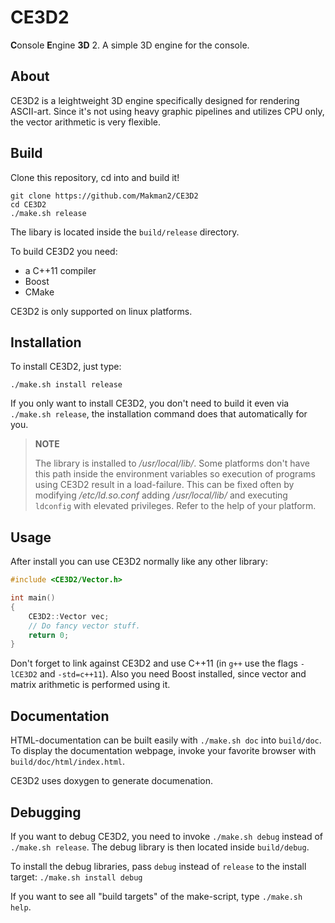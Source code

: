# CE3D2

**C**onsole **E**ngine **3D** 2.
A simple 3D engine for the console.

## About

CE3D2 is a leightweight 3D engine specifically designed for rendering
ASCII-art. Since it's not using heavy graphic pipelines and utilizes CPU only,
the vector arithmetic is very flexible.

## Build

Clone this repository, cd into and build it!

```
git clone https://github.com/Makman2/CE3D2
cd CE3D2
./make.sh release
```

The libary is located inside the `build/release` directory.

To build CE3D2 you need:
- a C++11 compiler
- Boost
- CMake

CE3D2 is only supported on linux platforms.

## Installation

To install CE3D2, just type:

```
./make.sh install release
```

If you only want to install CE3D2, you don't need to build it even via
`./make.sh release`, the installation command does that automatically for you.

> **NOTE**
>
> The library is installed to */usr/local/lib/*. Some platforms don't have this
> path inside the environment variables so execution of programs using CE3D2
> result in a load-failure. This can be fixed often by modifying
> */etc/ld.so.conf* adding */usr/local/lib/* and executing `ldconfig` with
> elevated privileges. Refer to the help of your platform.

## Usage

After install you can use CE3D2 normally like any other library:

```cpp
#include <CE3D2/Vector.h>

int main()
{
    CE3D2::Vector vec;
    // Do fancy vector stuff.
    return 0;
}
```

Don't forget to link against CE3D2 and use C++11 (in `g++` use the flags
`-lCE3D2` and `-std=c++11`). Also you need Boost installed, since vector and
matrix arithmetic is performed using it.

## Documentation

HTML-documentation can be built easily with `./make.sh doc` into `build/doc`. To
display the documentation webpage, invoke your favorite browser with
`build/doc/html/index.html`.

CE3D2 uses doxygen to generate documenation.

## Debugging

If you want to debug CE3D2, you need to invoke `./make.sh debug` instead of
`./make.sh release`. The debug library is then located inside `build/debug`.

To install the debug libraries, pass `debug` instead of `release` to the install
target: `./make.sh install debug`

If you want to see all "build targets" of the make-script, type
`./make.sh help`.
